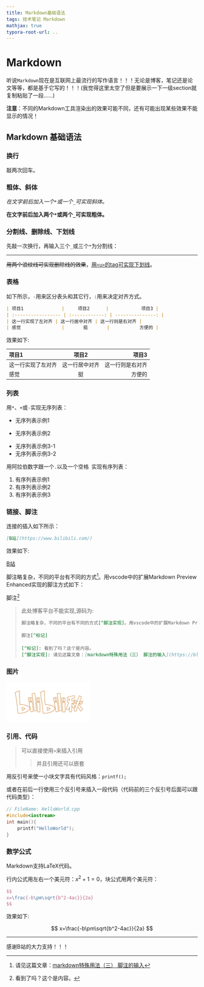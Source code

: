 ```yaml
---
title: Markdown基础语法
tags: 技术笔记 Markdown
mathjax: true
typora-root-url: ..
---
```


# Markdown

听说`Markdown`现在是互联网上最流行的写作语言！！！无论是博客，笔记还是论文等等，都是基于它写的！！！(我觉得这里太空了但是要展示一下一级section就复制粘贴了一段……)

**注意**：不同的Markdown工具渲染出的效果可能不同，还有可能出现某些效果不能显示的情况！

## Markdown 基础语法

### 换行

敲两次回车。

### 粗体、斜体

*在文字前后加入一个`*`或一个`_`可实现斜体。*

**在文字前后加入两个`*`或两个`_`可实现粗体。**

### 分割线、删除线、下划线

先敲一次换行，再输入三个`_`或三个`*`为分割线：

***

~~用两个浪纹线可实现删除线的效果~~，<u>用`<u>`的tag可实现下划线</u>。

### 表格

如下所示，`-`用来区分表头和其它行，`:`用来决定对齐方式。

```markdown
| 项目1              |     项目2      |            项目3 |
| :----------------- | :------------: | ---------------: |
| 这一行实现了左对齐 | 这一行居中对齐 | 这一行则是右对齐 |
| 感觉               |       挺       |           方便的 |
```

效果如下:


| 项目1              |     项目2      |            项目3 |
| :----------------- | :------------: | ---------------: |
| 这一行实现了左对齐 | 这一行居中对齐 | 这一行则是右对齐 |
| 感觉               |       挺       |           方便的 |

### 列表

用`*`、`+`或`-`实现无序列表：

* 无序列表示例1

+ 无序列表示例2

- 无序列表示例3-1
- 无序列表示例3-2

用阿拉伯数字跟一个`.`以及一个空格` `实现有序列表：

1. 有序列表示例1
2. 有序列表示例2
3. 有序列表示例3

### 链接、脚注

连接的插入如下所示：

```markdown
[B站](https://www.bilibili.com/)
```

效果如下:

[B站](https://www.bilibili.com/)

脚注略复杂，不同的平台有不同的方式[^脚注实现]。用vscode中的扩展Markdown Preview Enhanced实现的脚注方式如下：

脚注[^标记]

[^标记]: 看到了吗？这个是内容。
[^脚注实现]: 请见这篇文章：[markdown特殊用法（三） 脚注的输入](https://blog.csdn.net/weixin_45782452/article/details/109882908?ops_request_misc=&request_id=&biz_id=102&utm_term=markdown%E8%84%9A%E6%B3%A8&utm_medium=distribute.pc_search_result.none-task-blog-2~all~sobaiduweb~default-0-109882908.first_rank_v2_pc_rank_v29&spm=1018.2226.3001.4187)

> 此处博客平台不能实现,源码为:
>
> ```markdown
> 脚注略复杂，不同的平台有不同的方式[^脚注实现]。用vscode中的扩展Markdown Preview Enhanced实现的脚注方式如下：
> 
> 脚注[^标记]
> 
> [^标记]: 看到了吗？这个是内容。
> [^脚注实现]: 请见这篇文章：[markdown特殊用法（三） 脚注的输入](https://blog.csdn.net/weixin_45782452/article/details/109882908?ops_request_misc=&request_id=&biz_id=102&utm_term=markdown%E8%84%9A%E6%B3%A8&utm_medium=distribute.pc_search_result.none-task-blog-2~all~sobaiduweb~default-0-109882908.first_rank_v2_pc_rank_v29&spm=1018.2226.3001.4187)
> ```
>
> 

### 图片

![](/assets/images/Markdown基础语法/favicon-16x16.png)

### 引用、代码

> 可以直接使用`>`来插入引用
>
> > 并且引用还可以嵌套

用反引号来使一小块文字具有代码风格：`printf();`

或者在前后一行使用三个反引号来插入一段代码（代码前的三个反引号后面可以跟代码类型）：

```cpp
// FileName: HelloWorld.cpp
#include<iostream>
int main(){
	printf("HelloWorld");
}
```

### 数学公式

Markdown支持LaTeX代码。

行内公式用左右一个美元符：$x^2+1=0$，块公式用两个美元符：

```latex
$$
x=\frac{-b\pm\sqrt{b^2-4ac}}{2a}
$$
```

效果如下:

$$
x=\frac{-b\pm\sqrt{b^2-4ac}}{2a}
$$

***

感谢B站的大力支持！！！